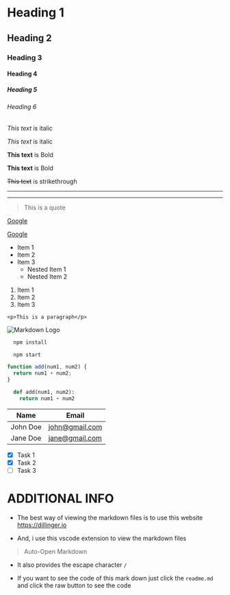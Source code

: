 <!-- Headings -->

# Heading 1

## Heading 2

### Heading 3

#### Heading 4

##### Heading 5

###### Heading 6

<!-- Italics -->

_This text_ is italic

_This text_ is italic

<!-- Strong -->

**This text** is Bold

**This text** is Bold

<!-- Strikethrough -->

~~This text~~ is strikethrough

<!-- Horizontal Rule -->

---

---

<!-- Blockquote -->

> This is a quote

<!-- Links -->

[Google](http://google.com)

[Google](http://google.com "google")

<!-- UL -->

- Item 1
- Item 2
- Item 3
  - Nested Item 1
  - Nested Item 2

<!-- OL -->

1. Item 1
1. Item 2
1. Item 3

<!-- Inline Code Block -->

`<p>This is a paragraph</p>`

<!-- Images -->

![Markdown Logo](https://markdown-here.com/img/icon256.png)

<!-- Github Markdown -->

<!-- Code Blocks -->

```bash
  npm install

  npm start
```

```javascript
function add(num1, num2) {
  return num1 + num2;
}
```

```python
  def add(num1, num2):
    return num1 + num2
```

<!-- Tables -->

| Name     | Email          |
| -------- | -------------- |
| John Doe | john@gmail.com |
| Jane Doe | jane@gmail.com |

<!-- Task List -->

- [x] Task 1
- [x] Task 2
- [ ] Task 3

<!-- additional stuff -->

# ADDITIONAL INFO

- The best way of viewing the markdown files is to use this website https://dillinger.io

- And, i use this vscode extension to view the markdown files

> Auto-Open Markdown

- It also provides the escape character `/`

- If you want to see the code of this mark down just click the ```readme.md``` and click the raw button to see the code 
